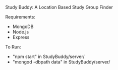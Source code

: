 Study Buddy: A Location Based Study Group Finder

Requirements:
- MongoDB
- Node.js
- Express

To Run:
- "npm start" in StudyBuddy/server/
- "mongod -dbpath data" in StudyBuddy/server/


